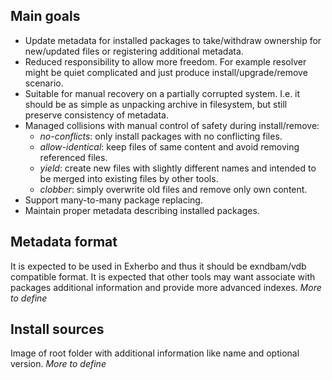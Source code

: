 ## Main goals

* Update metadata for installed packages to take/withdraw ownership for
  new/updated files or registering additional metadata.
* Reduced responsibility to allow more freedom. For example resolver might be
  quiet complicated and just produce install/upgrade/remove scenario.
* Suitable for manual recovery on a partially corrupted system. I.e. it should
  be as simple as unpacking archive in filesystem, but still preserve
  consistency of metadata.
* Managed collisions with manual control of safety during install/remove:
    - *no-conflicts*: only install packages with no conflicting files.
    - *allow-identical*: keep files of same content and avoid removing
      referenced files.
    - *yield*: create new files with slightly different names and intended to
      be merged into existing files by other tools.
    - *clobber*: simply overwrite old files and remove only own content.
* Support many-to-many package replacing.
* Maintain proper metadata describing installed packages.

## Metadata format

It is expected to be used in Exherbo and thus it should be exndbam/vdb
compatible format. It is expected that other tools may want associate with
packages additional information and provide more advanced indexes.
*More to define*

## Install sources

Image of root folder with additional information like name and optional version.
*More to define*
